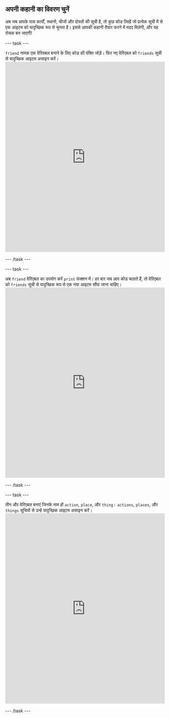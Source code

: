 ## अपनी कहानी का विवरण चुनें

अब जब आपके पास कार्यों, स्थानों, चीजों और दोस्तों की सूची है, तो कुछ कोड लिखें जो प्रत्येक सूची में से एक आइटम को यादृच्छिक रूप से चुनता है। इससे आपकी कहानी तैयार करने में मदद मिलेगी, और यह रोचक बन जाएगी!

--- task ---

`friend` नामक एक वेरियबल बनाने के लिए कोड की पंक्ति जोड़ें। फिर नए वेरिएबल को `friends` सूची से यादृच्छिक आइटम असाइन करें। <iframe src="https://trinket.io/embed/python/b3668ceb66" width="100%" height="600" frameborder="0" marginwidth="0" marginheight="0" allowfullscreen mark="crwd-mark"></iframe> 

--- /task ---

--- task ---

अब `friend` वेरिएबल का उपयोग करें `print` फंक्शन में। हर बार जब आप कोड चलाते हैं, तो वेरिएबल को `friends` सूची से यादृच्छिक रूप से एक नया आइटम सौंपा जाना चाहिए। <iframe src="https://trinket.io/embed/python/cf0dfd81da" width="100%" height="600" frameborder="0" marginwidth="0" marginheight="0" allowfullscreen mark="crwd-mark"></iframe> 

--- /task ---

--- task ---

तीन और वेरिएबल बनाएं जिनके नाम हों `action`, `place`, और `thing`। `actions`, `places`, और `things` सूचियों से उन्हें यादृच्छिक आइटम असाइन करें। <iframe src="https://trinket.io/embed/python/e6410121dd" width="100%" height="600" frameborder="0" marginwidth="0" marginheight="0" allowfullscreen mark="crwd-mark"></iframe> 

--- /task ---